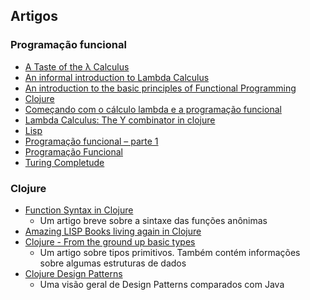 ## Artigos

### Programação funcional

- [A Taste of the λ Calculus](http://www.flyingmachinestudios.com/programming/a-taste-of-the-lambda-calculus/)
- [An informal introduction to Lambda Calculus](https://medium.com/@Sudhagar/an-informal-introduction-to-lambda-calculus-51c637f35f7d)
- [An introduction to the basic principles of Functional Programming](https://medium.freecodecamp.org/an-introduction-to-the-basic-principles-of-functional-programming-a2c2a15c84)
- [Clojure](https://pt.wikipedia.org/wiki/Clojure)
- [Começando com o cálculo lambda e a programação funcional](http://blog.caelum.com.br/comecando-com-o-calculo-lambda-e-a-programacao-funcional-de-verdade/)
- [Lambda Calculus: The Y combinator in clojure](http://blog.klipse.tech/lambda/2016/08/07/pure-y-combinator-clojure.html)
- [Lisp](https://pt.wikipedia.org/wiki/Lisp)
- [Programação funcional – parte 1](https://blog.taller.net.br/programacao-funcional-parte1/)
- [Programação Funcional](https://pt.wikipedia.org/wiki/Programa%C3%A7%C3%A3o_funcional)
- [Turing Completude](https://pt.wikipedia.org/wiki/Turing_completude)


### Clojure

- [Function Syntax in Clojure](https://coderwall.com/p/panlza/function-syntax-in-clojure)
    - Um artigo breve sobre a sintaxe das funções anônimas
- [Amazing LISP Books living again in Clojure](http://juliangamble.com/blog/2012/07/13/amazing-lisp-books-living-again-in-clojure/)
- [Clojure - From the ground up basic types](https://aphyr.com/posts/302-clojure-from-the-ground-up-basic-types)
	- Um artigo sobre tipos primitivos. Também contém informações sobre algumas estruturas de dados
- [Clojure Design Patterns](http://mishadoff.com/blog/clojure-design-patterns/)
    - Uma visão geral de Design Patterns comparados com Java
